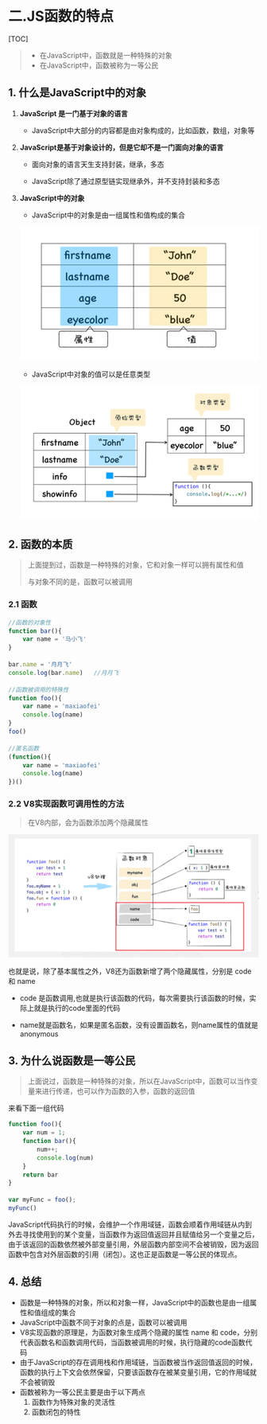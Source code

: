 # 二.JS函数的特点

[TOC]

> - 在JavaScript中，函数就是一种特殊的对象
> - 在JavaScript中，函数被称为一等公民



## 1. 什么是JavaScript中的对象

1. **JavaScript 是一门基于对象的语言**
   - JavaScript中大部分的内容都是由对象构成的，比如函数，数组，对象等

2. **JavaScript是基于对象设计的，但是它却不是一门面向对象的语言**

   - 面向对象的语言天生支持封装，继承，多态

   - JavaScript除了通过原型链实现继承外，并不支持封装和多态

3. **JavaScript中的对象**

   - JavaScript中的对象是由一组属性和值构成的集合

   ![1596553355459](assets/1596553355459.png)

   - JavaScript中对象的值可以是任意类型

   ![1596553416177](assets/1596553416177.png)

## 2. 函数的本质

> 上面提到过，函数是一种特殊的对象，它和对象一样可以拥有属性和值
>
> 与对象不同的是，函数可以被调用

### 2.1 函数

~~~js
//函数的对象性
function bar(){
    var name = '马小飞'
}

bar.name = '月月飞'
console.log(bar.name)	//月月飞

//函数被调用的特殊性
function foo(){
    var name = 'maxiaofei'
    console.log(name)
}
foo()

//匿名函数
(function(){
    var name = 'maxiaofei'
    console.log(name)
})()
~~~

### 2.2 V8实现函数可调用性的方法

> 在V8内部，会为函数添加两个隐藏属性

![1596554178011](assets/1596554178011.png)

也就是说，除了基本属性之外，V8还为函数新增了两个隐藏属性，分别是 code 和 name

- code 是函数调用,也就是执行该函数的代码，每次需要执行该函数的时候，实际上就是执行的code里面的代码

- name就是函数名，如果是匿名函数，没有设置函数名，则name属性的值就是 anonymous

## 3. 为什么说函数是一等公民

> 上面说过，函数是一种特殊的对象，所以在JavaScript中，函数可以当作变量来进行传递，也可以作为函数的入参，函数的返回值

来看下面一组代码

~~~js
function foo(){
    var num = 1;
    function bar(){
        num++;
        console.log(num)
    }
    return bar
}

var myFunc = foo();
myFunc()
~~~

JavaScript代码执行的时候，会维护一个作用域链，函数会顺着作用域链从内到外去寻找使用到的某个变量，当函数作为返回值返回并且赋值给另一个变量之后，由于该返回的函数依然被外部变量引用，外层函数内部空间不会被销毁，因为返回函数中包含对外层函数的引用（闭包）。这也正是函数是一等公民的体现点。



## 4. 总结

- 函数是一种特殊的对象，所以和对象一样，JavaScript中的函数也是由一组属性和值组成的集合
- JavaScript中函数不同于对象的点是，函数可以被调用
- V8实现函数的原理是，为函数对象生成两个隐藏的属性 name 和 code，分别代表函数名和函数调用代码，当函数被调用的时候，执行隐藏的code函数代码
- 由于JavaScript的存在调用栈和作用域链，当函数被当作返回值返回的时候，函数的执行上下文会依然保留，只要该函数存在被某变量引用，它的作用域就不会被销毁
- 函数被称为一等公民主要是由于以下两点
  1. 函数作为特殊对象的灵活性
  2. 函数闭包的特性